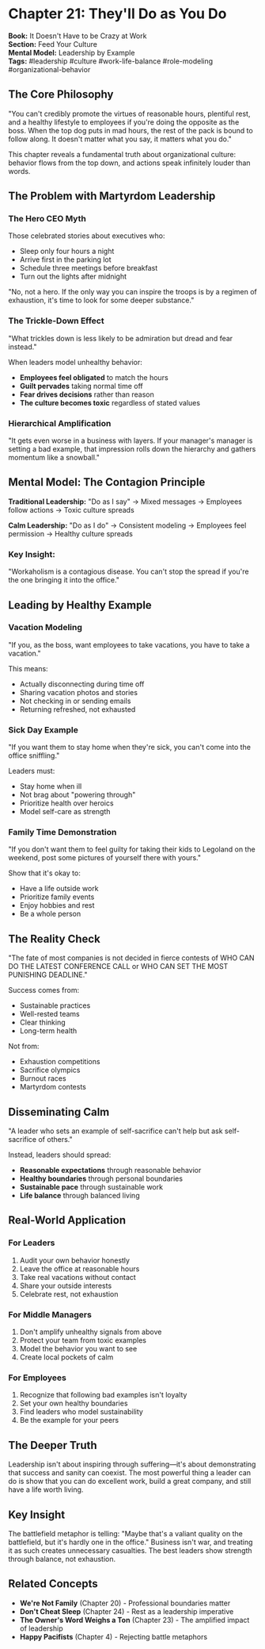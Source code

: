 # Chapter 21: They'll Do as You Do

**Book:** It Doesn't Have to be Crazy at Work  
**Section:** Feed Your Culture  
**Mental Model:** Leadership by Example  
**Tags:** #leadership #culture #work-life-balance #role-modeling #organizational-behavior

## The Core Philosophy

"You can't credibly promote the virtues of reasonable hours, plentiful rest, and a healthy lifestyle to employees if you're doing the opposite as the boss. When the top dog puts in mad hours, the rest of the pack is bound to follow along. It doesn't matter what you say, it matters what you do."

This chapter reveals a fundamental truth about organizational culture: behavior flows from the top down, and actions speak infinitely louder than words.

## The Problem with Martyrdom Leadership

### The Hero CEO Myth
Those celebrated stories about executives who:
- Sleep only four hours a night
- Arrive first in the parking lot
- Schedule three meetings before breakfast
- Turn out the lights after midnight

"No, not a hero. If the only way you can inspire the troops is by a regimen of exhaustion, it's time to look for some deeper substance."

### The Trickle-Down Effect
"What trickles down is less likely to be admiration but dread and fear instead."

When leaders model unhealthy behavior:
- **Employees feel obligated** to match the hours
- **Guilt pervades** taking normal time off
- **Fear drives decisions** rather than reason
- **The culture becomes toxic** regardless of stated values

### Hierarchical Amplification
"It gets even worse in a business with layers. If your manager's manager is setting a bad example, that impression rolls down the hierarchy and gathers momentum like a snowball."

## Mental Model: The Contagion Principle

**Traditional Leadership:** "Do as I say" → Mixed messages → Employees follow actions → Toxic culture spreads

**Calm Leadership:** "Do as I do" → Consistent modeling → Employees feel permission → Healthy culture spreads

### Key Insight:
"Workaholism is a contagious disease. You can't stop the spread if you're the one bringing it into the office."

## Leading by Healthy Example

### Vacation Modeling
"If you, as the boss, want employees to take vacations, you have to take a vacation."

This means:
- Actually disconnecting during time off
- Sharing vacation photos and stories
- Not checking in or sending emails
- Returning refreshed, not exhausted

### Sick Day Example
"If you want them to stay home when they're sick, you can't come into the office sniffling."

Leaders must:
- Stay home when ill
- Not brag about "powering through"
- Prioritize health over heroics
- Model self-care as strength

### Family Time Demonstration
"If you don't want them to feel guilty for taking their kids to Legoland on the weekend, post some pictures of yourself there with yours."

Show that it's okay to:
- Have a life outside work
- Prioritize family events
- Enjoy hobbies and rest
- Be a whole person

## The Reality Check

"The fate of most companies is not decided in fierce contests of WHO CAN DO THE LATEST CONFERENCE CALL or WHO CAN SET THE MOST PUNISHING DEADLINE."

Success comes from:
- Sustainable practices
- Well-rested teams
- Clear thinking
- Long-term health

Not from:
- Exhaustion competitions
- Sacrifice olympics
- Burnout races
- Martyrdom contests

## Disseminating Calm

"A leader who sets an example of self-sacrifice can't help but ask self-sacrifice of others."

Instead, leaders should spread:
- **Reasonable expectations** through reasonable behavior
- **Healthy boundaries** through personal boundaries
- **Sustainable pace** through sustainable work
- **Life balance** through balanced living

## Real-World Application

### For Leaders
1. Audit your own behavior honestly
2. Leave the office at reasonable hours
3. Take real vacations without contact
4. Share your outside interests
5. Celebrate rest, not exhaustion

### For Middle Managers
1. Don't amplify unhealthy signals from above
2. Protect your team from toxic examples
3. Model the behavior you want to see
4. Create local pockets of calm

### For Employees
1. Recognize that following bad examples isn't loyalty
2. Set your own healthy boundaries
3. Find leaders who model sustainability
4. Be the example for your peers

## The Deeper Truth

Leadership isn't about inspiring through suffering—it's about demonstrating that success and sanity can coexist. The most powerful thing a leader can do is show that you can do excellent work, build a great company, and still have a life worth living.

## Key Insight

The battlefield metaphor is telling: "Maybe that's a valiant quality on the battlefield, but it's hardly one in the office." Business isn't war, and treating it as such creates unnecessary casualties. The best leaders show strength through balance, not exhaustion.

## Related Concepts

- **We're Not Family** (Chapter 20) - Professional boundaries matter
- **Don't Cheat Sleep** (Chapter 24) - Rest as a leadership imperative
- **The Owner's Word Weighs a Ton** (Chapter 23) - The amplified impact of leadership
- **Happy Pacifists** (Chapter 4) - Rejecting battle metaphors